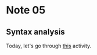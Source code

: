 # Note 05

## Syntax analysis

Today, let's go through [this](../activities/05-parsing/README.md) activity.
